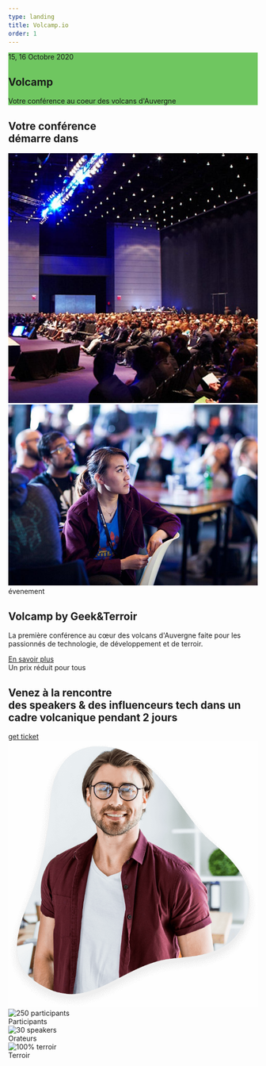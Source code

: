 ```yaml
---
type: landing
title: Volcamp.io
order: 1
---
```


<section class="section-banner d-flex align-items-center" style="background:url(https://www.volcamp.io/images/bg-banner.png) no-repeat center top #6fc660">
    <div class="container">
        <div class="row">
            <div class="col-lg-7 mr-auto">
                <div class="banner-content"><span>15, 16 Octobre 2020</span>
                    <h1 class="mt-3 mb-5">Volcamp</h1>
                    <span>Votre conférence au coeur des volcans d'Auvergne</span>
                </div>
            </div>
        </div>
    </div>
</section>
<section class="overflow-hidden counter-wrapper pt-4 pb-5">
    <div class="container">
        <div class="counter-inner">
            <div class="row align-items-center">
                <div class="col-lg-6">
                    <div class="counter-stat">
                        <h2 class="font-weight-light"><strong>Votre conférence</strong><br>démarre dans</h2>
                    </div>
                </div>
                <div id="simple-timer" class="syotimer" data-year="2020" data-month="10" data-day="15" data-hour="09">
                    <div class="syotimer__head"></div>
                    <div class="syotimer__body"></div>
                    <div class="syotimer__footer"></div>
                </div>
            </div>
        </div>
    </div>
</section>
<section class="section about">
    <div class="container">
        <div class="row">
            <div class="col-lg-5">
                <div class="about-img position-relative"><img src="images/home/h1-gallery-img-7.jpg" alt="" class="img-fluid w-100">
                    <div class="img-block"><img src="images/home/main-home-img-1.jpg" alt="" class="img-fluid"></div>
                </div>
            </div>
            <div class="col-lg-7">
                <div class="about-content-wrap mt-5 mt-lg-0"><span class="stroke-text">évenement</span>
                    <div class="ml-90">
                        <h2 class="text-lg mb-3 mt-3">Volcamp by Geek&Terroir</h2>
                        <p>La première conférence au cœur des volcans d'Auvergne faite pour les passionnés de technologie, de développement et de terroir.
                        </p><a href="https://www.volcamp.io/programme/" class="btn btn-secondary btn-rounded mt-3 mt-lg-0">En savoir plus</a></div>
                </div>
            </div>
        </div>
    </div>
</section>
<section class="section cta-wrap">
    <div class="container">
        <div class="row align-items-center">
            <div class="col-lg-7">
                <div class="cta-content"><span class="lead">Un prix réduit pour tous</span>
                    <h2 class="mt-3 mb-4 text-md title">Venez à la rencontre <br><strong>des speakers</strong> &amp; des influenceurs tech dans un cadre <strong>volcanique</strong> pendant <strong>2 jours</strong></h2>
                    <a href="#" class="btn btn-secondary btn-rounded">get ticket</a></div>
            </div>
            <div class="col-lg-5 mt-5 mt-lg-0 d-none d-lg-block"><img src="images/home/rev-slider-09.png" alt="" class="img-fluid"></div>
        </div>
    </div>
</section>
<section id="section-feature">
    <div class="container">
        <div class="row">
            <div class="col-lg-4 col-md-6 badge">
                <img src="https://www.volcamp.io/images/participants.png" alt="250 participants"><br>Participants
            </div>
            <div class="col-lg-4 col-md-6 badge">
                <img src="https://www.volcamp.io/images/speakers.png" alt="30 speakers"><br>Orateurs
            </div>
            <div class="col-lg-4 col-md-6 badge">
                <img src="https://www.volcamp.io/images/terroir.png" alt="100% terroir"><br>Terroir
            </div>
        </div>
    </div>
</section>
